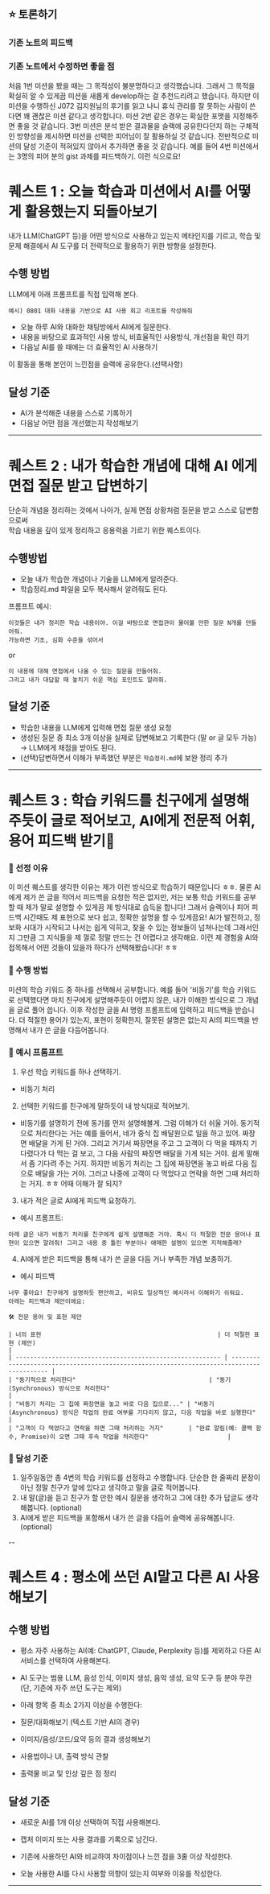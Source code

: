 ## ⭐️ 토론하기

### 기존 노트의 피드백

### 기존 노트에서 수정하면 좋을 점

처음 1번 미션을 봤을 때는 그 목적성이 불분명하다고 생각했습니다. 그래서 그 목적을 확실히 알 수 있게끔 미션을 새롭게 develop하는 걸 추천드리려고 했습니다. 하지만 이 미션을 수행하신 J072 김지원님의 후기를 읽고 나니 휴식 관리를 잘 못하는 사람이 쓴다면 꽤 괜찮은 미션 같다고 생각합니다. 미션 2번 같은 경우는 확실한 포맷을 지정해주면 좋을 것 같습니다. 3번 미션은 분석 받은 결과물을 슬랙에 공유한다던지 하는 구체적인 방향성을 제시하면 미션을 선택한 피어님이 잘 활용하실 것 같습니다. 전반적으로 미션의 달성 기준이 적혀있지 않아서 추가하면 좋을 것 같습니다. 예를 들어 4번 미션에서는 3명의 피어 분의 gist 과제를 피드백하기. 이런 식으로요!

###

# 퀘스트 1 : 오늘 학습과 미션에서 AI를 어떻게 활용했는지 되돌아보기

내가 LLM(ChatGPT 등)을 어떤 방식으로 사용하고 있는지 메타인지를 기르고, 학습 및 문제 해결에서 AI 도구를 더 전략적으로 활용하기 위한 방향을 설정한다.

## 수행 방법

LLM에게 아래 프롬프트를 직접 입력해 본다.

```
예시) 0801 대화 내용을 기반으로 AI 사용 회고 리포트를 작성해줘
```

- 오늘 하루 AI와 대화한 채팅방에서 AI에게 질문한다.
- 내용을 바탕으로 효과적인 사용 방식, 비효율적인 사용방식, 개선점을 확인 하기
- 다음날 AI를 쓸 때에는 더 효율적인 AI 사용하기

이 활동을 통해 본인이 느낀점을 슬랙에 공유한다.(선택사항)

## 달성 기준

- AI가 분석해준 내용을 스스로 기록하기
- 다음날 어떤 점을 개선했는지 작성해보기

---

# 퀘스트 2 : 내가 학습한 개념에 대해 AI 에게 면접 질문 받고 답변하기

단순히 개념을 정리하는 것에서 나아가, 실제 면접 상황처럼 질문을 받고 스스로 답변함으로써 <br />
학습 내용을 깊이 있게 정리하고 응용력을 기르기 위한 퀘스트이다.

## 수행방법

- 오늘 내가 학습한 개념이나 기술을 LLM에게 알려준다.
- 학습정리.md 파일을 모두 복사해서 알려줘도 된다.

프롬프트 예시:

```
이것들은 내가 정리한 학습 내용이야. 이걸 바탕으로 면접관이 물어볼 만한 질문 N개를 만들어줘.
가능하면 기초, 심화 수준을 섞어서
```

or

```
이 내용에 대해 면접에서 나올 수 있는 질문을 만들어줘.
그리고 내가 대답할 때 놓치기 쉬운 핵심 포인트도 알려줘.
```

## 달성 기준

- 학습한 내용을 LLM에게 입력해 면접 질문 생성 요청
- 생성된 질문 중 최소 3개 이상을 실제로 답변해보고 기록한다 (말 or 글 모두 가능) → LLM에게 채점을 받아도 된다.
- (선택)답변하면서 이해가 부족했던 부분은 `학습정리.md`에 보완 정리 추가

---

# 퀘스트 3 : 학습 키워드를 친구에게 설명해주듯이 글로 적어보고, AI에게 전문적 어휘, 용어 피드백 받기💛

### 🌱 선정 이유

이 미션 퀘스트를 생각한 이유는 제가 이런 방식으로 학습하기 때문입니다 ㅎㅎ. 물론 AI에게 제가 쓴 글을 적어서 피드백을 요청한 적은 없지만, 저는 보통 학습 키워드를 공부할 때 제가 말로 설명할 수 있게끔 제 방식대로 습득을 합니다! 그래서 슬랙이나 피어 피드백 시간때도 제 표현으로 보다 쉽고, 정확한 설명을 할 수 있게끔요! AI가 발전하고, 정보화 시대가 시작되고 나서는 쉽게 익히고, 찾을 수 있는 정보들이 넘쳐나는데 그래서인지 그만큼 그 지식들을 제 껄로 정말 만드는 건 어렵다고 생각해요. 이런 제 경험을 AI와 접목해서 어떤 것들이 있을까 하다가 선택해봤습니다! ㅎㅎ

### 🌱 수행 방법

미션의 학습 키워드 중 하나를 선택해서 공부합니다. 예를 들어 '비동기'를 학습 키워드로 선택했다면 마치 친구에게 설명해주듯이 어렵지 않은, 내가 이해한 방식으로 그 개념을 글로 풀어 씁니다. 이후 작성한 글을 AI 명령 프롬프트에 입력하고 피드백을 받습니다. 더 적절한 용어가 있는지, 표현이 정확한지, 잘못된 설명은 없는지 AI의 피드백을 반영해서 내가 쓴 글을 다듬어봅니다.

### 🌱 예시 프롬프트

1. 우선 학습 키워드를 하나 선택하기.

- 비동기 처리

2. 선택한 키워드를 친구에게 말하듯이 내 방식대로 적어보기.

- 비동기를 설명하기 전에 동기를 먼저 설명해볼게. 그럼 이해가 더 쉬울 거야. 동기적으로 처리한다는 거는 예를 들어서, 네가 중식 집 배달원으로 일을 하고 있어. 짜장면 배달을 가게 된 거야. 그리고 거기서 짜장면을 주고 그 고객이 다 먹을 때까지 기다렸다가 다 먹는 걸 보고, 그 다음 사람의 짜장면 배달을 가게 되는 거야. 쉽게 말해서 좀 기다려 주는 거지. 하지만 비동기 처리는 그 집에 짜장면을 놓고 바로 다음 집으로 배달을 가는 거야. 그러고 나중에 고객이 다 먹었다고 연락을 하면 그때 처리하는 거지. ㅎㅎ 어때 이해가 잘 되지?

3. 내가 적은 글로 AI에게 피드백 요청하기.

- 예시 프롬프트:

```
아래 글은 내가 비동기 처리를 친구에게 쉽게 설명해준 거야. 혹시 더 적절한 전문 용어나 표현이 있으면 알려줘! 그리고 내용 중 틀린 부분이나 애매한 설명이 있으면 지적해줄래?
```

4. AI에게 받은 피드백을 통해 내가 쓴 글을 다듬 거나 부족한 개념 보충하기.

- 예시 피드백

```
너무 좋아요! 친구에게 설명하듯 편안하고, 비유도 일상적인 예시라서 이해하기 쉬워요.
아래는 피드백과 제안이에요:

🛠 전문 용어 및 표현 제안

| 너의 표현                                                 | 더 적절한 표현 (제안)                                                                     |
| --------------------------------------------------------- | ----------------------------------------------------------------------------------------- |
| "동기적으로 처리한다"                                     | "동기(Synchronous) 방식으로 처리한다"                                                     |
| "비동기 처리는 그 집에 짜장면을 놓고 바로 다음 집으로..." | "비동기(Asynchronous) 방식은 작업의 완료 여부를 기다리지 않고, 다음 작업을 바로 실행한다" |
| "고객이 다 먹었다고 연락을 하면 그때 처리하는 거지"       | "완료 알림(예: 콜백 함수, Promise)이 오면 그때 후속 작업을 처리한다"                      |
```

### 🌱 달성 기준

1. 일주일동안 총 4번의 학습 키워드를 선정하고 수행합니다. 단순한 한 줄짜리 문장이 아닌 정말 친구가 앞에 있다고 생각하고 말을 글로 적어봅니다.
2. 내 말(글)을 듣고 친구가 할 만한 예시 질문을 생각하고 그에 대한 추가 답글도 생각해봅니다. (optional)
3. AI에게 받은 피드백을 포함해서 내가 쓴 글을 다듬어 슬랙에 공유해봅니다. (optional)

--

# 퀘스트 4 : 평소에 쓰던 AI말고 다른 AI 사용해보기

## 수행 방법

- 평소 자주 사용하는 AI(예: ChatGPT, Claude, Perplexity 등)를 제외하고 다른 AI 서비스를 선택하여 사용해본다.

- AI 도구는 범용 LLM, 음성 인식, 이미지 생성, 음악 생성, 요약 도구 등 분야 무관 (단, 기존에 자주 쓰던 도구는 제외)

- 아래 항목 중 최소 2가지 이상을 수행한다:

- 질문/대화해보기 (텍스트 기반 AI의 경우)

- 이미지/음성/코드/요약 등의 결과 생성해보기

- 사용법이나 UI, 출력 방식 관찰

- 출력물 비교 및 인상 깊은 점 정리

## 달성 기준

- 새로운 AI를 1개 이상 선택하여 직접 사용해본다.

- 캡처 이미지 또는 사용 결과를 기록으로 남긴다.

- 기존에 사용하던 AI와 비교하여 차이점이나 느낀 점을 3줄 이상 작성한다.

- 오늘 사용한 AI를 다시 사용할 의향이 있는지 여부와 이유를 작성한다.

---
